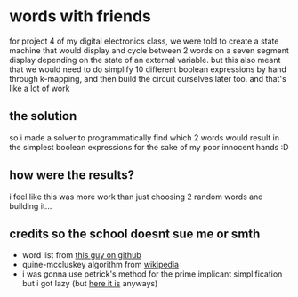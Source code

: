 # words with friends

for project 4 of my digital electronics class, we were told to create a state machine that would
display and cycle between 2 words on a seven segment display depending on the state of an external
variable. but this also meant that we would need to do simplify 10 different boolean expressions
by hand through k-mapping, and then build the circuit ourselves later too. and that's like a lot
of work

## the solution

so i made a solver to programmatically find which 2 words would result in the simplest boolean
expressions for the sake of my poor innocent hands :D

## how were the results?

i feel like this was more work than just choosing 2 random words and building it...

## credits so the school doesnt sue me or smth

- word list from [this guy on github](https://github.com/dolph/dictionary)
- quine-mccluskey algorithm from [wikipedia](https://en.wikipedia.org/wiki/Quine%E2%80%93McCluskey_algorithm)
- i was gonna use petrick's method for the prime implicant simplification but i got lazy (but [here
  it is](https://en.wikipedia.org/wiki/Petrick%27s_method) anyways)
